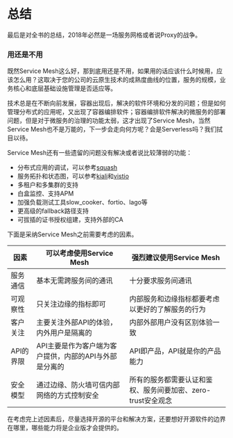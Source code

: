 # 总结

最后是对全书的总结，2018年必然是一场服务网格或者说Proxy的战争。

### 用还是不用

既然Service Mesh这么好，那到底用还是不用，如果用的话应该什么时候用，应该怎么用？这取决于您的公司的云原生技术的成熟度曲线的位置，服务的规模，业务核心和底层基础设施管理是否适应等。

技术总是在不断向前发展，容器出现后，解决的软件环境和分发的问题；但是如何管理分布式的应用呢，又出现了容器编排软件；容器编排软件解决的微服务的部署问题，但是对于微服务的治理的功能太弱，这才出现了Service Mesh，当然Service Mesh也不是万能的，下一步会走向何方呢？会是Serverless吗？我们拭目以待。

Service Mesh还有一些遗留的问题没有解决或者说比较薄弱的功能：

- 分布式应用的调试，可以参考[squash](https://github.com/solo-io/squash)
- 服务拓扑和状态图，可以参考[kiali](https://github.com/kiali/kiali)和[vistio](https://github.com/nmnellis/vistio)
- 多租户和多集群的支持
- 白盒监控、支持APM
- 加强负载测试工具slow_cooker、fortio、lago等
- 更高级的fallback路径支持
- 可拔插的证书授权组建，支持外部的CA

下面是采纳Service Mesh之前需要考虑的因素。

| 因素      | 可以考虑使用Service Mesh                               | 强烈建议使用Service Mesh                                     |
| --------- | ------------------------------------------------------ | ------------------------------------------------------------ |
| 服务通信  | 基本无需跨服务间的通讯                                 | 十分要求服务间通讯                                           |
| 可观察性  | 只关注边缘的指标即可                                   | 内部服务和边缘指标都要考虑以更好的了解服务的行为             |
| 客户关注  | 主要关注外部API的体验，内外用户是隔离的                | 内部外部用户没有区别体验一致                                 |
| API的界限 | API主要是作为客户端为客户提供，内部的API与外部是分离的 | API即产品，API就是你的产品能力                               |
| 安全模型  | 通过边缘、防火墙可信内部网络的方式控制安全             | 所有的服务都需要认证和鉴权、服务间要加密、zero-trust安全观念 |

在考虑完上述因素后，尽量选择开源的平台和解决方案，还要想好开源软件的边界在哪里，哪些能力将是企业版才会提供的。
